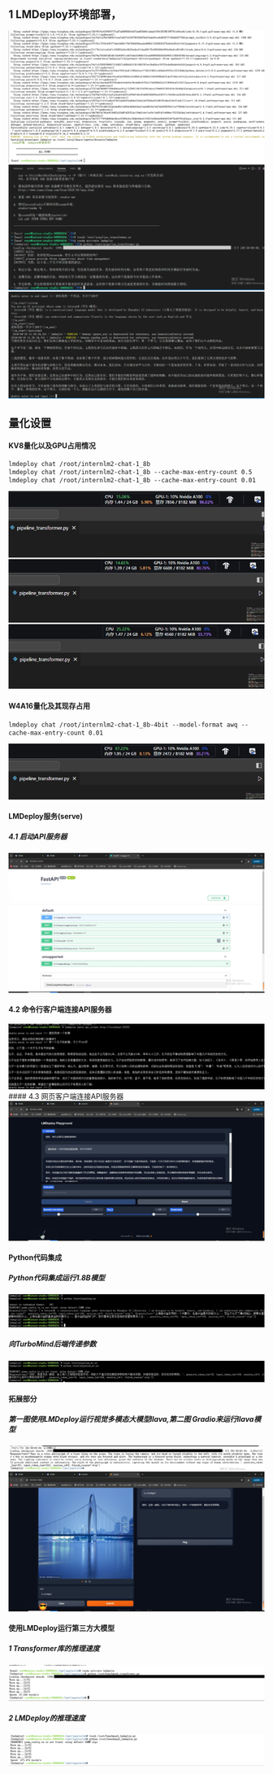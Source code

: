 ## 1 LMDeploy环境部署，
<img src =".\imgs\hw5-1.png">

<img src =".\imgs\hw5-2.png">

<img src =".\imgs\hw5-3.png">

## 量化设置

#### KV8量化以及GPU占用情况
```shell
lmdeploy chat /root/internlm2-chat-1_8b
lmdeploy chat /root/internlm2-chat-1_8b --cache-max-entry-count 0.5
lmdeploy chat /root/internlm2-chat-1_8b --cache-max-entry-count 0.01
```
<img src =".\imgs\hw5-4.1.png">
<img src =".\imgs\hw5-4.2.png">
<img src =".\imgs\hw5-4.3.png">

#### W4A16量化及其现存占用
```shell
lmdeploy chat /root/internlm2-chat-1_8b-4bit --model-format awq --cache-max-entry-count 0.01
```
<img src =".\imgs\hw5-4.4.png">


#### LMDeploy服务(serve)
##### 4.1 启动API服务器
<img src =".\imgs\hw5-5.png">

#### 4.2 命令行客户端连接API服务器
<img src =".\imgs\hw5-6.png">
#### 4.3 网页客户端连接API服务器
<img src =".\imgs\hw5-7.png">

#### Python代码集成
##### Python代码集成运行1.8B模型
<img src =".\imgs\hw5-8.png">

#####  向TurboMind后端传递参数
<img src =".\imgs\hw5-9.png">

#### 拓展部分
##### 第一图使用LMDeploy运行视觉多模态大模型llava,第二图 Gradio来运行llava模型
<img src =".\imgs\hw5-10.png">
<img src =".\imgs\hw5-11.png">

#### 使用LMDeploy运行第三方大模型
##### 1 Transformer库的推理速度
<img src =".\imgs\hw5-12.png">

##### 2 LMDeploy的推理速度
<img src =".\imgs\hw5-13.png">
